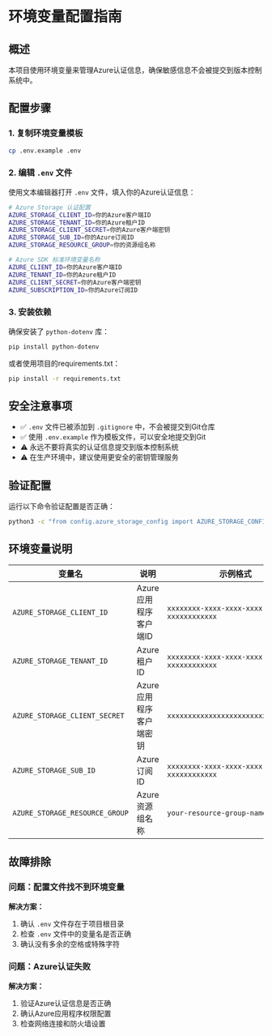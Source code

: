 # 环境变量配置指南

## 概述

本项目使用环境变量来管理Azure认证信息，确保敏感信息不会被提交到版本控制系统中。

## 配置步骤

### 1. 复制环境变量模板

```bash
cp .env.example .env
```

### 2. 编辑 `.env` 文件

使用文本编辑器打开 `.env` 文件，填入你的Azure认证信息：

```bash
# Azure Storage 认证配置
AZURE_STORAGE_CLIENT_ID=你的Azure客户端ID
AZURE_STORAGE_TENANT_ID=你的Azure租户ID
AZURE_STORAGE_CLIENT_SECRET=你的Azure客户端密钥
AZURE_STORAGE_SUB_ID=你的Azure订阅ID
AZURE_STORAGE_RESOURCE_GROUP=你的资源组名称

# Azure SDK 标准环境变量名称
AZURE_CLIENT_ID=你的Azure客户端ID
AZURE_TENANT_ID=你的Azure租户ID
AZURE_CLIENT_SECRET=你的Azure客户端密钥
AZURE_SUBSCRIPTION_ID=你的Azure订阅ID
```

### 3. 安装依赖

确保安装了 `python-dotenv` 库：

```bash
pip install python-dotenv
```

或者使用项目的requirements.txt：

```bash
pip install -r requirements.txt
```

## 安全注意事项

- ✅ `.env` 文件已被添加到 `.gitignore` 中，不会被提交到Git仓库
- ✅ 使用 `.env.example` 作为模板文件，可以安全地提交到Git
- ⚠️ 永远不要将真实的认证信息提交到版本控制系统
- ⚠️ 在生产环境中，建议使用更安全的密钥管理服务

## 验证配置

运行以下命令验证配置是否正确：

```bash
python3 -c "from config.azure_storage_config import AZURE_STORAGE_CONFIG; print('配置加载成功:', AZURE_STORAGE_CONFIG['client_id'][:8] + '...')"
```

## 环境变量说明

| 变量名 | 说明 | 示例格式 |
|--------|------|----------|
| `AZURE_STORAGE_CLIENT_ID` | Azure应用程序客户端ID | `xxxxxxxx-xxxx-xxxx-xxxx-xxxxxxxxxxxx` |
| `AZURE_STORAGE_TENANT_ID` | Azure租户ID | `xxxxxxxx-xxxx-xxxx-xxxx-xxxxxxxxxxxx` |
| `AZURE_STORAGE_CLIENT_SECRET` | Azure应用程序客户端密钥 | `xxxxxxxxxxxxxxxxxxxxxxxxxxxxxxxxx` |
| `AZURE_STORAGE_SUB_ID` | Azure订阅ID | `xxxxxxxx-xxxx-xxxx-xxxx-xxxxxxxxxxxx` |
| `AZURE_STORAGE_RESOURCE_GROUP` | Azure资源组名称 | `your-resource-group-name` |

## 故障排除

### 问题：配置文件找不到环境变量

**解决方案：**
1. 确认 `.env` 文件存在于项目根目录
2. 检查 `.env` 文件中的变量名是否正确
3. 确认没有多余的空格或特殊字符

### 问题：Azure认证失败

**解决方案：**
1. 验证Azure认证信息是否正确
2. 确认Azure应用程序权限配置
3. 检查网络连接和防火墙设置 